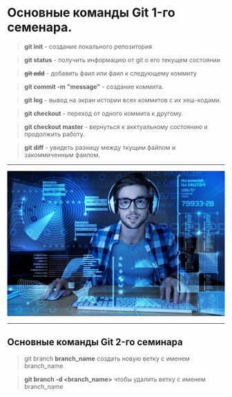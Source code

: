 # Основные команды Git 1-го семенара.

> **git init** - создание локального репозитория

> **git status** - получить информацию от git о его текущем состоянии

> ~~**git add**~~ - добавить фаил или фаил к следующему коммиту

> **git commit -m "message"** - создание коммита.

> **git log** - вывод на экран истории всех коммитов с их хеш-кодами.

> **git checkout** - переход от одного коммита к другому.

> **git checkout master** - вернуться к акктуальному состоянию и продолжить работу.

> **git diff** - увидеть разницу между ткущим файлом и закоммиченным фаилом.

____
![](/3dda7b40c2725d4ff2b73e22a2951411.jpg)
___

## Основные команды Git 2-го семинара

> git branch **branch_name** создать новую ветку с именем branch_name

> **git branch -d <branch_name>** чтобы удалить ветку с именем branch_name